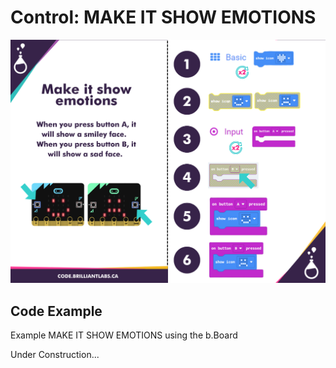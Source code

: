 # Control:  MAKE IT SHOW EMOTIONS

![Mkt_Emotions-EN](https://github.com/Brilliant-Labs/code.bl/blob/code_alpha/packaged/docs/static/mb/projects/bboard-tutorials-cards/6_Control/Control13/Mkt_Emotions-EN.png?raw=true "Mkt_Emotions-EN")

## Code Example

Example MAKE IT SHOW EMOTIONS using the b.Board

Under Construction...